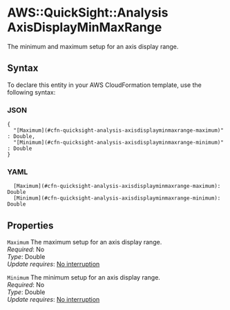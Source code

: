 # AWS::QuickSight::Analysis AxisDisplayMinMaxRange<a name="aws-properties-quicksight-analysis-axisdisplayminmaxrange"></a>

The minimum and maximum setup for an axis display range\.

## Syntax<a name="aws-properties-quicksight-analysis-axisdisplayminmaxrange-syntax"></a>

To declare this entity in your AWS CloudFormation template, use the following syntax:

### JSON<a name="aws-properties-quicksight-analysis-axisdisplayminmaxrange-syntax.json"></a>

```
{
  "[Maximum](#cfn-quicksight-analysis-axisdisplayminmaxrange-maximum)" : Double,
  "[Minimum](#cfn-quicksight-analysis-axisdisplayminmaxrange-minimum)" : Double
}
```

### YAML<a name="aws-properties-quicksight-analysis-axisdisplayminmaxrange-syntax.yaml"></a>

```
  [Maximum](#cfn-quicksight-analysis-axisdisplayminmaxrange-maximum): Double
  [Minimum](#cfn-quicksight-analysis-axisdisplayminmaxrange-minimum): Double
```

## Properties<a name="aws-properties-quicksight-analysis-axisdisplayminmaxrange-properties"></a>

`Maximum`  <a name="cfn-quicksight-analysis-axisdisplayminmaxrange-maximum"></a>
The maximum setup for an axis display range\.  
*Required*: No  
*Type*: Double  
*Update requires*: [No interruption](https://docs.aws.amazon.com/AWSCloudFormation/latest/UserGuide/using-cfn-updating-stacks-update-behaviors.html#update-no-interrupt)

`Minimum`  <a name="cfn-quicksight-analysis-axisdisplayminmaxrange-minimum"></a>
The minimum setup for an axis display range\.  
*Required*: No  
*Type*: Double  
*Update requires*: [No interruption](https://docs.aws.amazon.com/AWSCloudFormation/latest/UserGuide/using-cfn-updating-stacks-update-behaviors.html#update-no-interrupt)